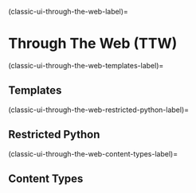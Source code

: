 (classic-ui-through-the-web-label)=

# Through The Web (TTW)


(classic-ui-through-the-web-templates-label)=

## Templates


(classic-ui-through-the-web-restricted-python-label)=

## Restricted Python


(classic-ui-through-the-web-content-types-label)=

## Content Types


